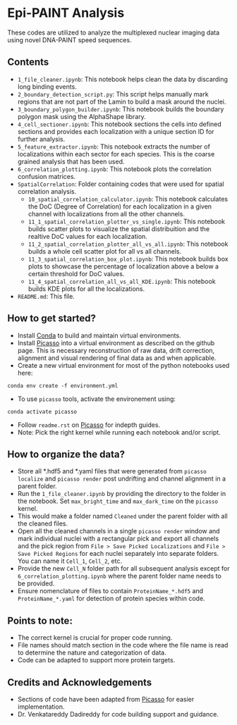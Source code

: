 # Epi-PAINT Analysis
These codes are utilized to analyze the multiplexed nuclear imaging data using novel DNA-PAINT speed sequences.

## Contents
- `1_file_cleaner.ipynb`: This notebook helps clean the data by discarding long binding events. 
- `2_boundary_detection_script.py`: This script helps manually mark regions that are not part of the Lamin to build a mask around the nuclei.
- `3_boundary_polygon_builder.ipynb`: This notebook builds the boundary polygon mask using the AlphaShape library. 
- `4_cell_sectioner.ipynb`: This notebook sections the cells into defined sections and provides each localization with a unique section ID for further analysis. 
- `5_feature_extractor.ipynb`: This notebook extracts the number of localizations within each sector for each species. This is the coarse grained analysis that has been used. 
- `6_correlation_plotting.ipynb`: This notebook plots the correlation confusion matrices. 
- `SpatialCorrelation`: Folder containing codes that were used for spatial correlation analysis.
    - `10_spatial_correlation_calculator.ipynb`: This notebook calculates the DoC (Degree of Correlation) for each localization in a given channel with localizations from all the other channels. 
    - `11_1_spatial_correlation_plotter_vs_single.ipynb`: This notebook builds scatter plots to visualize the spatial distribuition and the realtive DoC values for each localization. 
    - `11_2_spatial_correlation_plotter_all_vs_all.ipynb`: This notebook builds a whole cell scatter plot for all vs all channels. 
    - `11_3_spatial_correlation_box_plot.ipynb`: This notebook builds box plots to showcase the percentage of localization above a below a certain threshold for DoC values. 
    - `11_4_spatial_correlation_all_vs_all_KDE.ipynb`: This notebook builds KDE plots for all the localizations.
- `README.md`: This file.

## How to get started?
- Install [Conda](https://docs.conda.io/) to build and maintain virtual environments. 
- Install [Picasso](https://github.com/jungmannlab/picasso) into a virtual environment as described on the github page. This is necessary reconstruction of raw data, drift correction, alignment and visual rendering of final data as and when applicable. 
- Create a new virtual environment for most of the python notebooks used here:
```
conda env create -f environment.yml
```
- To use `picasso` tools, activate the environement using:
```
conda activate picasso
```
- Follow `readme.rst` on [Picasso](https://github.com/jungmannlab/picasso) for indepth guides.
- Note: Pick the right kernel while running each notebook and/or script. 

## How to organize the data? 
- Store all *.hdf5 and *.yaml files that were generated from `picasso localize` and `picasso render` post undrifting and channel alignment in a parent folder. 
- Run the `1_file_cleaner.ipynb` by providing the directory to the folder in the notebook. Set `max_bright_time` and `max_dark_time` on the `picasso` kernel. 
- This would make a folder named `Cleaned` under the parent folder with all the cleaned files. 
- Open all the cleaned channels in a single `picasso render` window and mark individual nuclei with a rectangular pick and export all channels and the pick region from `File > Save Picked Localizations` and `File > Save Picked Regions` for each nuclei separately into separate folders. You can name it `Cell_1`, `Cell_2`, etc.
- Provide the new `Cell_N` folder path for all subsequent analysis except for `6_correlation_plotting.ipynb` where the parent folder name needs to be provided.
- Ensure nomenclature of files to contain `ProteinName_*.hdf5` and `ProteinName_*.yaml` for detection of protein species within code.

## Points to note:
- The correct kernel is crucial for proper code running. 
- File names should match section in the code where the file name is read to determine the nature and categorization of data. 
- Code can be adapted to support more protein targets. 

## Credits and Acknowledgements
- Sections of code have been adapted from [Picasso](https://github.com/jungmannlab/picasso) for easier implementation. 
- Dr. Venkatareddy Dadireddy for code building support and guidance. 